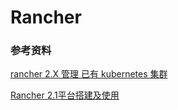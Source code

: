# Rancher



### 参考资料

[rancher 2.X 管理 已有 kubernetes 集群](https://blog.csdn.net/weixin_41806245/article/details/99459861)

[Rancher 2.1平台搭建及使用](https://www.cnblogs.com/hzw97/p/11608098.html)

